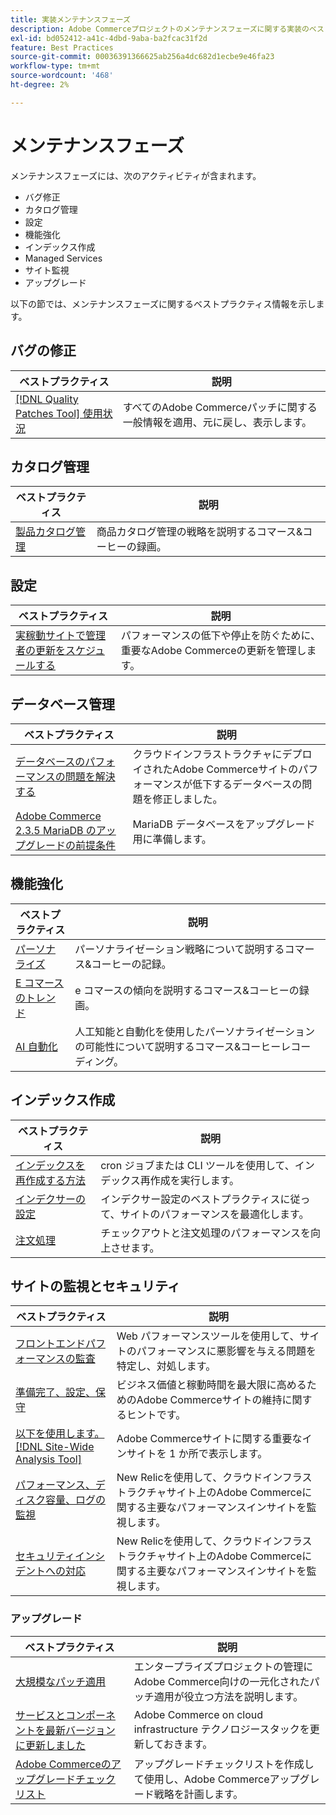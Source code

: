 ```yaml
---
title: 実装メンテナンスフェーズ
description: Adobe Commerceプロジェクトのメンテナンスフェーズに関する実装のベストプラクティスについて説明します。
exl-id: bd052412-a41c-4dbd-9aba-ba2fcac31f2d
feature: Best Practices
source-git-commit: 00036391366625ab256a4dc682d1ecbe9e46fa23
workflow-type: tm+mt
source-wordcount: '468'
ht-degree: 2%

---
```


# メンテナンスフェーズ

メンテナンスフェーズには、次のアクティビティが含まれます。

- バグ修正
- カタログ管理
- 設定
- 機能強化
- インデックス作成
- Managed Services
- サイト監視
- アップグレード

以下の節では、メンテナンスフェーズに関するベストプラクティス情報を示します。

## バグの修正

| ベストプラクティス | 説明 |
|-----------------------------------------------------------------------------------|-------------------------------------------------------------------------------|
| [[!DNL Quality Patches Tool] 使用状況](../../../tools/quality-patches-tool/usage.md) | すべてのAdobe Commerceパッチに関する一般情報を適用、元に戻し、表示します。 |

## カタログ管理

| ベストプラクティス | 説明 |
|------------------------------------------------------------------------------------------------------------------------------------------------------------------|--------------------------------------------------------------------------------------|
| [製品カタログ管理](https://www.gotostage.com/channel/fca90f7960be436f9b849215d9e06026/recording/2eea2782fc874047a020391000519f8b/watch?source=CHANNEL) | 商品カタログ管理の戦略を説明するコマース&amp;コーヒーの録画。 |

## 設定

| ベストプラクティス | 説明 |
|-------------------------------------------------------------------------------------------|---------------------------------------------------------------------------------|
| [実稼動サイトで管理者の更新をスケジュールする](scheduling-admin-updates-in-production.md) | パフォーマンスの低下や停止を防ぐために、重要なAdobe Commerceの更新を管理します。 |

## データベース管理

| ベストプラクティス | 説明 |
|--------------------------------------------------------------------------------------------------------|-----------------------------------------------------------------------------------------------------|
| [データベースのパフォーマンスの問題を解決&#x200B;する](resolve-database-performance-issues.md) | クラウドインフラストラクチャにデプロイされたAdobe Commerceサイトのパフォーマンスが低下するデータベースの問題を修正しました。 |
| [Adobe Commerce 2.3.5 MariaDB のアップグレードの前提条件&#x200B;](commerce-235-upgrade-prerequisites-mariadb.md) | MariaDB データベースをアップグレード用に準備します。 |

## 機能強化

| ベストプラクティス | 説明 |
|---------------------------------------------------------------------------------------------------------------------------------------------------------|-----------------------------------------------------------------------------------------------------------------------|
| [パーソナライズ](https://www.gotostage.com/channel/fca90f7960be436f9b849215d9e06026/recording/e218545a77de490fb5102eca07d0580a/watch?source=CHANNEL) | パーソナライゼーション戦略について説明するコマース&amp;コーヒーの記録。 |
| [E コマースのトレンド](https://www.gotostage.com/channel/fca90f7960be436f9b849215d9e06026/recording/9a772468d7b64409a3d5dff4d67e656d/watch?source=CHANNEL) | e コマースの傾向を説明するコマース&amp;コーヒーの録画。 |
| [AI 自動化](https://www.gotostage.com/channel/fca90f7960be436f9b849215d9e06026/recording/27ae23699c2847be981a23ca098e548f/watch?source=CHANNEL) | 人工知能と自動化を使用したパーソナライゼーションの可能性について説明するコマース&amp;コーヒーレコーディング。 |

## インデックス作成

| ベストプラクティス | 説明 |
|------------------------------------------------------------------------------------------------------------|----------------------------------------------------------------------------------|
| [インデックスを再作成する方法](https://developer.adobe.com/commerce/php/development/components/indexing/#how-to-reindex) | cron ジョブまたは CLI ツールを使用して、インデックス再作成を実行します。 |
| [インデクサーの&#x200B;設定](indexer-configuration.md) | インデクサー設定のベストプラクティスに従って、サイトのパフォーマンスを最適化します。 |
| [注文処理](order-processing-configuration.md) | チェックアウトと注文処理のパフォーマンスを向上させます。 |

## サイトの監視とセキュリティ

| ベストプラクティス | 説明 |
|-------------------------------------------------------------------------------------------------------------------------------------------------|-----------------------------------------------------------------------------------------------------------|
| [フロントエンドパフォーマンスの監査](frontend-performance.md) | Web パフォーマンスツールを使用して、サイトのパフォーマンスに悪影響を与える問題を特定し、対処します。 |
| [準備完了、設定、保守](https://business.adobe.com/blog/basics/ready-set-maintain) | ビジネス価値と稼動時間を最大限に高めるためのAdobe Commerceサイトの維持に関するヒントです。 |
| [以下を使用します。 [!DNL Site-Wide Analysis Tool]](../../../tools/site-wide-analysis-tool/intro.md#integrations-with-other-adobe-commerce-support-tools) | Adobe Commerceサイトに関する重要なインサイトを 1 か所で表示します。 |
| [パフォーマンス、ディスク容量、ログの監視](https://experienceleague.adobe.com/docs/commerce-cloud-service/user-guide/monitor/performance.html) | New Relicを使用して、クラウドインフラストラクチャサイト上のAdobe Commerceに関する主要なパフォーマンスインサイトを監視します。 |
| [セキュリティインシデントへの対応](respond-to-security-incident.md) | New Relicを使用して、クラウドインフラストラクチャサイト上のAdobe Commerceに関する主要なパフォーマンスインサイトを監視します。 |

### アップグレード

| ベストプラクティス | 説明 |
|-----------------------------------------------------------------------|--------------------------------------------------------------------------------------------|
| [大規模なパッチ適用](patching-at-scale.md) | エンタープライズプロジェクトの管理にAdobe Commerce向けの一元化されたパッチ適用が役立つ方法を説明します。 |
| [サービスとコンポーネントを最新バージョンに更新しま&#x200B;した](update-services.md) | Adobe Commerce on cloud infrastructure テクノロジースタックを更新しておきます。 |
| [Adobe Commerceのアップグレードチェックリ&#x200B;スト](upgrade-checklist.md) | アップグレードチェックリストを作成して使用し、Adobe Commerceアップグレード戦略を計画します。 |
